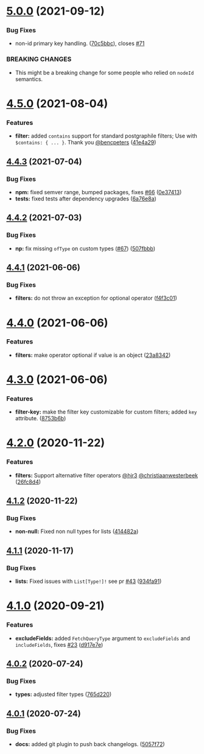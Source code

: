 # [5.0.0](https://github.com/BowlingX/ra-postgraphile/compare/v4.5.0...v5.0.0) (2021-09-12)


### Bug Fixes

* non-id primary key handling. ([70c5bbc](https://github.com/BowlingX/ra-postgraphile/commit/70c5bbc5264bf69229abd8549e2c9b3f3b254ef2)), closes [#71](https://github.com/BowlingX/ra-postgraphile/issues/71)


### BREAKING CHANGES

* This might be a breaking change for some people who relied on `nodeId` semantics.

# [4.5.0](https://github.com/BowlingX/ra-postgraphile/compare/v4.4.3...v4.5.0) (2021-08-04)


### Features

* **filter:** added `contains` support for standard postgraphile filters; Use with `$contains: { ... }`. Thank you [@bencpeters](https://github.com/bencpeters) ([41e4a29](https://github.com/BowlingX/ra-postgraphile/commit/41e4a298f80dd74e2870ed20531f62ebcc439f65))

## [4.4.3](https://github.com/BowlingX/ra-postgraphile/compare/v4.4.2...v4.4.3) (2021-07-04)


### Bug Fixes

* **npm:** fixed semver range, bumped packages, fixes [#66](https://github.com/BowlingX/ra-postgraphile/issues/66) ([0e37413](https://github.com/BowlingX/ra-postgraphile/commit/0e37413b0e753bf3a3dd25ef4eebb9eba97625c5))
* **tests:** fixed tests after dependency upgrades ([6a76e8a](https://github.com/BowlingX/ra-postgraphile/commit/6a76e8ab0bd1b48ebf2ad09c9d4b98adb6218c7d))

## [4.4.2](https://github.com/BowlingX/ra-postgraphile/compare/v4.4.1...v4.4.2) (2021-07-03)


### Bug Fixes

* **np:** fix missing `ofType` on custom types ([#67](https://github.com/BowlingX/ra-postgraphile/issues/67)) ([507fbbb](https://github.com/BowlingX/ra-postgraphile/commit/507fbbba4883d4b64f81059e13cb7fa2f27e162b))

## [4.4.1](https://github.com/BowlingX/ra-postgraphile/compare/v4.4.0...v4.4.1) (2021-06-06)


### Bug Fixes

* **filters:** do not throw an exception for optional operator ([f4f3c01](https://github.com/BowlingX/ra-postgraphile/commit/f4f3c013307fcc6f2e341c023be32a6e55dbd526))

# [4.4.0](https://github.com/BowlingX/ra-postgraphile/compare/v4.3.0...v4.4.0) (2021-06-06)


### Features

* **filters:** make operator optional if value is an object ([23a8342](https://github.com/BowlingX/ra-postgraphile/commit/23a8342c25fecc36280bd652fca0b0a3a49181e8))

# [4.3.0](https://github.com/BowlingX/ra-postgraphile/compare/v4.2.0...v4.3.0) (2021-06-06)


### Features

* **filter-key:** make the filter key customizable for custom filters; added `key` attribute. ([8753b6b](https://github.com/BowlingX/ra-postgraphile/commit/8753b6b87685a786d9a2ebde7bb40f970734c571))

# [4.2.0](https://github.com/BowlingX/ra-postgraphile/compare/v4.1.2...v4.2.0) (2020-11-22)


### Features

* **filters:** Support alternative filter operators [@hjr3](https://github.com/hjr3) [@christiaanwesterbeek](https://github.com/christiaanwesterbeek) ([26fc8d4](https://github.com/BowlingX/ra-postgraphile/commit/26fc8d4ffc703845293f60e30f0ded6ba25aac74))

## [4.1.2](https://github.com/BowlingX/ra-postgraphile/compare/v4.1.1...v4.1.2) (2020-11-22)


### Bug Fixes

* **non-null:** Fixed non null types for lists ([414482a](https://github.com/BowlingX/ra-postgraphile/commit/414482afb1f5dac078a5bcd4caa053b2450165be))

## [4.1.1](https://github.com/BowlingX/ra-postgraphile/compare/v4.1.0...v4.1.1) (2020-11-17)


### Bug Fixes

* **lists:** Fixed issues with `List[Type!]!` see pr [#43](https://github.com/BowlingX/ra-postgraphile/issues/43) ([934fa91](https://github.com/BowlingX/ra-postgraphile/commit/934fa919f09996c92939bd50770086e1bebe307a))

# [4.1.0](https://github.com/BowlingX/ra-postgraphile/compare/v4.0.2...v4.1.0) (2020-09-21)


### Features

* **excludeFields:** added `FetchQueryType` argument to `excludeFields` and `includeFields`, fixes [#23](https://github.com/BowlingX/ra-postgraphile/issues/23) ([d917e7e](https://github.com/BowlingX/ra-postgraphile/commit/d917e7e990a7093b06a884fbfd8e887eaaab577f))

## [4.0.2](https://github.com/BowlingX/ra-postgraphile/compare/v4.0.1...v4.0.2) (2020-07-24)


### Bug Fixes

* **types:** adjusted filter types ([765d220](https://github.com/BowlingX/ra-postgraphile/commit/765d22014f7b2f46a77bc3e5ebee5fd20975a3c7))

## [4.0.1](https://github.com/BowlingX/ra-postgraphile/compare/v4.0.0...v4.0.1) (2020-07-24)


### Bug Fixes

* **docs:** added git plugin to push back changelogs. ([5057f72](https://github.com/BowlingX/ra-postgraphile/commit/5057f72369ead0963bf12124e5442545c5a79348))
